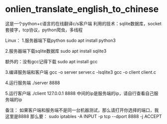 # onlien_translate_english_to_chinese
这是一个python+c语言的在线翻译c/s客户端
利用的技术：sqlite数据库，socket套接字，tcp协议，python爬虫，多线程

Linux：
1.服务器端下载python
sudo apt install python3

2.服务器端下载sqlite数据库
sudo apt install sqlite3

额外的：没有gcc记得下载
sudo apt install gcc

3.编译服务端和客户端
gcc -o server server.c -lsqlite3
gcc -o client client.c

4.运行服务端
./server 8888

5.运行客户端
./client 127.0.0.1 8888
中间的ip是服务端的ip，请自行查看自己服务端的ip

备注：
如果客户端和服务端不是同一台机器测试，那么请打开你选择的端口，我这里是8888
那么要：
sudo iptables -A INPUT -p tcp --dport 8888 -j ACCEPT
